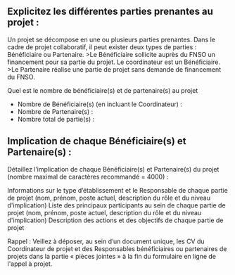 ## Explicitez les différentes parties prenantes au projet :

Un projet se décompose en une ou plusieurs parties prenantes. Dans le cadre de projet collaboratif, il peut exister deux types de parties : Bénéficiaire ou Partenaire.
    >Le Bénéficiaire sollicite auprès du FNSO un financement pour sa partie du projet. Le coordinateur est un Bénéficiaire.
    >Le Partenaire réalise une partie de projet sans demande de financement du FNSO.

Quel est le nombre de bénéficiaire(s) et de partenaire(s) au projet
* Nombre de Bénéficiaire(s) (en incluant le Coordinateur) :
* Nombre de Partenaire(s) :
* Nombre total de partie(s) :

## Implication de chaque Bénéficiaire(s) et Partenaire(s) :
Détaillez l’implication de chaque Bénéficiaire(s) et Partenaire(s) du projet (nombre maximal de caractères recommandé = 4000) :

Informations sur le type d’établissement et le Responsable de chaque partie de projet (nom, prénom, poste actuel, description du rôle et du niveau d'implication)
Liste des principaux participants au sein de chaque partie de projet (nom, prénom, poste actuel, description du rôle et du niveau d'implication)
Description des actions et des objectifs de chaque partie de projet


Rappel : Veillez à déposer, au sein d’un document unique, les CV du Coordinateur de projet et des Responsables bénéficiaires ou partenaires de projets dans la partie « pièces jointes » à la fin du formulaire en ligne de l'appel à projet.

